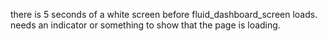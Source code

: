there is 5 seconds of a white screen before fluid_dashboard_screen loads. needs an indicator or something to show that the page is loading.
